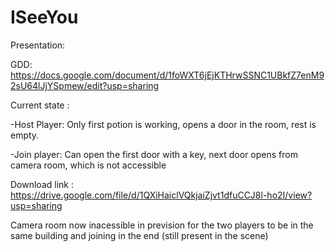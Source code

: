 # ISeeYou
 
Presentation:

GDD:
https://docs.google.com/document/d/1foWXT6jEjKTHrwSSNC1UBkfZ7enM92sU64lJjYSpmew/edit?usp=sharing


Current state : 

-Host Player:
Only first potion is working, opens a door in the room, rest is empty.

-Join player:
Can open the first door with a key, next door opens from camera room, which is not accessible

Download link :
https://drive.google.com/file/d/1QXiHaiclVQkjaiZjvt1dfuCCJ8l-ho2I/view?usp=sharing

Camera room now inacessible in prevision for the two players to be in the same building and joining in the end (still present in the scene)
